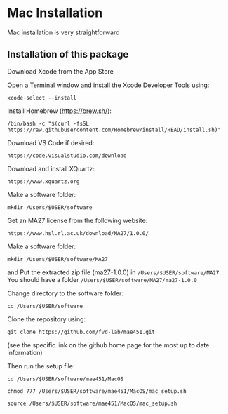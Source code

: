 # Mac Installation
Mac installation is very straightforward

## Installation of this package
Download Xcode from the App Store

Open a Terminal window and install the Xcode Developer Tools using:
```shell
xcode-select --install
```

Install Homebrew (https://brew.sh/):
```shell
/bin/bash -c "$(curl -fsSL https://raw.githubusercontent.com/Homebrew/install/HEAD/install.sh)"
```

Download VS Code if desired:
```
https://code.visualstudio.com/download
```

Download and install XQuartz:
```
https://www.xquartz.org
```

Make a software folder:
```shell
mkdir /Users/$USER/software
```

Get an MA27 license from the following website:
```
https://www.hsl.rl.ac.uk/download/MA27/1.0.0/
```

Make a software folder:
```shell
mkdir /Users/$USER/software/MA27
```
and Put the extracted zip file (ma27-1.0.0) in `/Users/$USER/software/MA27`.  You should have a folder `/Users/$USER/software/MA27/ma27-1.0.0`

Change directory to the software folder:
```shell
cd /Users/$USER/software
```

Clone the repository using: 
```shell
git clone https://github.com/fvd-lab/mae451.git
```
(see the specific link on the github home page for the most up to date information)

Then run the setup file:
```shell
cd /Users/$USER/software/mae451/MacOS
```
```shell
chmod 777 /Users/$USER/software/mae451/MacOS/mac_setup.sh
```
```shell
source /Users/$USER/software/mae451/MacOS/mac_setup.sh
```
